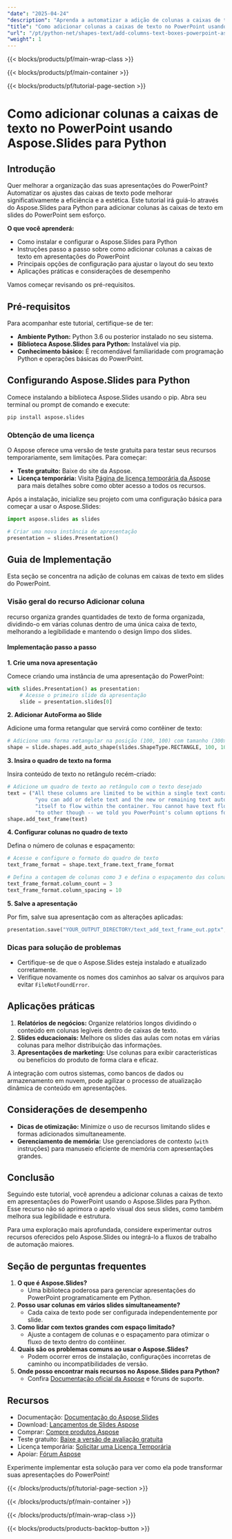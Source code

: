 ```yaml
---
"date": "2025-04-24"
"description": "Aprenda a automatizar a adição de colunas a caixas de texto no PowerPoint usando o Aspose.Slides para Python. Melhore a legibilidade e o design da apresentação com facilidade."
"title": "Como adicionar colunas a caixas de texto no PowerPoint usando Aspose.Slides para Python"
"url": "/pt/python-net/shapes-text/add-columns-text-boxes-powerpoint-aspose-slides-python/"
"weight": 1
---
```


{{< blocks/products/pf/main-wrap-class >}}

{{< blocks/products/pf/main-container >}}

{{< blocks/products/pf/tutorial-page-section >}}
# Como adicionar colunas a caixas de texto no PowerPoint usando Aspose.Slides para Python

## Introdução

Quer melhorar a organização das suas apresentações do PowerPoint? Automatizar os ajustes das caixas de texto pode melhorar significativamente a eficiência e a estética. Este tutorial irá guiá-lo através do Aspose.Slides para Python para adicionar colunas às caixas de texto em slides do PowerPoint sem esforço.

**O que você aprenderá:**
- Como instalar e configurar o Aspose.Slides para Python
- Instruções passo a passo sobre como adicionar colunas a caixas de texto em apresentações do PowerPoint
- Principais opções de configuração para ajustar o layout do seu texto
- Aplicações práticas e considerações de desempenho

Vamos começar revisando os pré-requisitos.

## Pré-requisitos

Para acompanhar este tutorial, certifique-se de ter:

- **Ambiente Python:** Python 3.6 ou posterior instalado no seu sistema.
- **Biblioteca Aspose.Slides para Python:** Instalável via pip.
- **Conhecimento básico:** É recomendável familiaridade com programação Python e operações básicas do PowerPoint.

## Configurando Aspose.Slides para Python

Comece instalando a biblioteca Aspose.Slides usando o pip. Abra seu terminal ou prompt de comando e execute:

```bash
pip install aspose.slides
```

### Obtenção de uma licença

O Aspose oferece uma versão de teste gratuita para testar seus recursos temporariamente, sem limitações. Para começar:
- **Teste gratuito:** Baixe do site da Aspose.
- **Licença temporária:** Visita [Página de licença temporária da Aspose](https://purchase.aspose.com/temporary-license/) para mais detalhes sobre como obter acesso a todos os recursos.

Após a instalação, inicialize seu projeto com uma configuração básica para começar a usar o Aspose.Slides:

```python
import aspose.slides as slides

# Criar uma nova instância de apresentação
presentation = slides.Presentation()
```

## Guia de Implementação

Esta seção se concentra na adição de colunas em caixas de texto em slides do PowerPoint.

### Visão geral do recurso Adicionar coluna

recurso organiza grandes quantidades de texto de forma organizada, dividindo-o em várias colunas dentro de uma única caixa de texto, melhorando a legibilidade e mantendo o design limpo dos slides.

#### Implementação passo a passo

**1. Crie uma nova apresentação**

Comece criando uma instância de uma apresentação do PowerPoint:

```python
with slides.Presentation() as presentation:
    # Acesse o primeiro slide da apresentação
    slide = presentation.slides[0]
```

**2. Adicionar AutoForma ao Slide**

Adicione uma forma retangular que servirá como contêiner de texto:

```python
# Adicione uma forma retangular na posição (100, 100) com tamanho (300x300)
shape = slide.shapes.add_auto_shape(slides.ShapeType.RECTANGLE, 100, 100, 300, 300)
```

**3. Insira o quadro de texto na forma**

Insira conteúdo de texto no retângulo recém-criado:

```python
# Adicione um quadro de texto ao retângulo com o texto desejado
text = ("All these columns are limited to be within a single text container -- " +
         "you can add or delete text and the new or remaining text automatically adjusts " +
         "itself to flow within the container. You cannot have text flow from one container " +
         "to other though -- we told you PowerPoint's column options for text are limited!")
shape.add_text_frame(text)
```

**4. Configurar colunas no quadro de texto**

Defina o número de colunas e espaçamento:

```python
# Acesse e configure o formato do quadro de texto
text_frame_format = shape.text_frame.text_frame_format

# Defina a contagem de colunas como 3 e defina o espaçamento das colunas como 10 pontos
text_frame_format.column_count = 3
text_frame_format.column_spacing = 10
```

**5. Salve a apresentação**

Por fim, salve sua apresentação com as alterações aplicadas:

```python
presentation.save("YOUR_OUTPUT_DIRECTORY/text_add_text_frame_out.pptx", slides.export.SaveFormat.PPTX)
```

### Dicas para solução de problemas

- Certifique-se de que o Aspose.Slides esteja instalado e atualizado corretamente.
- Verifique novamente os nomes dos caminhos ao salvar os arquivos para evitar `FileNotFoundError`.

## Aplicações práticas

1. **Relatórios de negócios:** Organize relatórios longos dividindo o conteúdo em colunas legíveis dentro de caixas de texto.
2. **Slides educacionais:** Melhore os slides das aulas com notas em várias colunas para melhor distribuição das informações.
3. **Apresentações de marketing:** Use colunas para exibir características ou benefícios do produto de forma clara e eficaz.

A integração com outros sistemas, como bancos de dados ou armazenamento em nuvem, pode agilizar o processo de atualização dinâmica de conteúdo em apresentações.

## Considerações de desempenho

- **Dicas de otimização:** Minimize o uso de recursos limitando slides e formas adicionados simultaneamente.
- **Gerenciamento de memória:** Use gerenciadores de contexto (`with` instruções) para manuseio eficiente de memória com apresentações grandes.

## Conclusão

Seguindo este tutorial, você aprendeu a adicionar colunas a caixas de texto em apresentações do PowerPoint usando o Aspose.Slides para Python. Esse recurso não só aprimora o apelo visual dos seus slides, como também melhora sua legibilidade e estrutura.

Para uma exploração mais aprofundada, considere experimentar outros recursos oferecidos pelo Aspose.Slides ou integrá-lo a fluxos de trabalho de automação maiores.

## Seção de perguntas frequentes

1. **O que é Aspose.Slides?**
   - Uma biblioteca poderosa para gerenciar apresentações do PowerPoint programaticamente em Python.
2. **Posso usar colunas em vários slides simultaneamente?**
   - Cada caixa de texto pode ser configurada independentemente por slide.
3. **Como lidar com textos grandes com espaço limitado?**
   - Ajuste a contagem de colunas e o espaçamento para otimizar o fluxo de texto dentro do contêiner.
4. **Quais são os problemas comuns ao usar o Aspose.Slides?**
   - Podem ocorrer erros de instalação, configurações incorretas de caminho ou incompatibilidades de versão.
5. **Onde posso encontrar mais recursos no Aspose.Slides para Python?**
   - Confira [Documentação oficial da Aspose](https://reference.aspose.com/slides/python-net/) e fóruns de suporte.

## Recursos

- Documentação: [Documentação do Aspose Slides](https://reference.aspose.com/slides/python-net/)
- Download: [Lançamentos de Slides Aspose](https://releases.aspose.com/slides/python-net/)
- Comprar: [Compre produtos Aspose](https://purchase.aspose.com/buy)
- Teste gratuito: [Baixe a versão de avaliação gratuita](https://releases.aspose.com/slides/python-net/)
- Licença temporária: [Solicitar uma Licença Temporária](https://purchase.aspose.com/temporary-license/)
- Apoiar: [Fórum Aspose](https://forum.aspose.com/c/slides/11)

Experimente implementar esta solução para ver como ela pode transformar suas apresentações do PowerPoint!

{{< /blocks/products/pf/tutorial-page-section >}}

{{< /blocks/products/pf/main-container >}}

{{< /blocks/products/pf/main-wrap-class >}}

{{< blocks/products/products-backtop-button >}}